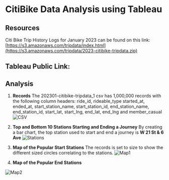 # CitiBike Data Analysis using Tableau

## Resources
Citi Bike Trip History Logs for January 2023 can be found on this link: [https://s3.amazonaws.com/tripdata/index.html](https://s3.amazonaws.com/tripdata/2023-citibike-tripdata.zip)

## Tableau Public Link:
  
## Analysis

1. **Records**
    The 202301-citibike-tripdata_1 csv has 1,000,000 records with the following column headers: ride_id,	rideable_type	started_at,	ended_at,	start_station_name,	start_station_id,	end_station_name,	end_station_id,	start_lat,	start_lng,	end_lat,	end_lng	and member_casual
![CSV]()

2. **Top and Bottom 10 Stations Starting and Ending a Journey**
   By creating a bar chart, the top station used to start and end a journey is **W 21 St & 6 Ave**
![Stations]()   
   
3. **Map of the Popular Start Stations**
   The records is set to size to show the different sized circles correlating to the stations. 
![Map1]()

4. **Map of the Popular End Stations**
   
![Map2]()   

